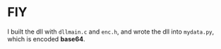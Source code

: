 # FIY
I built the dll with `dllmain.c` and `enc.h`, and wrote the dll into `mydata.py`,
which is encoded **base64**.